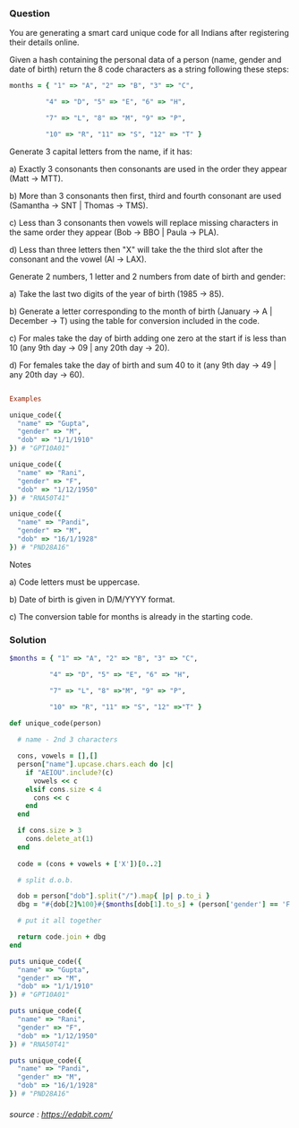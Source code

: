 ### Question

You are generating a smart card unique code for all Indians after registering their details online.

Given a hash containing the personal data of a person (name, gender and date of birth) return the 8 code characters as a string following these steps:

```ruby
months = { "1" => "A", "2" => "B", "3" => "C", 

         "4" => "D", "5" => "E", "6" => "H",

         "7" => "L", "8" => "M", "9" => "P", 

         "10" => "R", "11" => "S", "12" => "T" }
```

Generate 3 capital letters from the name, if it has:

   a) Exactly 3 consonants then consonants are used in the order they appear (Matt -> MTT).

   b) More than 3 consonants then first, third and fourth consonant are used (Samantha -> SNT | Thomas -> TMS).

   c) Less than 3 consonants then vowels will replace missing characters in the same order they appear (Bob -> BBO | Paula -> PLA).

   d) Less than three letters then "X" will take the the third slot after the consonant and the vowel (Al -> LAX).


Generate 2 numbers, 1 letter and 2 numbers from date of birth and gender:

   a) Take the last two digits of the year of birth (1985 -> 85).

   b) Generate a letter corresponding to the month of birth (January -> A | December -> T) using the table for conversion included in the code.

   c) For males take the day of birth adding one zero at the start if is less than 10 (any 9th day -> 09 | any 20th day -> 20).

   d) For females take the day of birth and sum 40 to it (any 9th day -> 49 | any 20th day -> 60).

```ruby

Examples

unique_code({
  "name" => "Gupta",
  "gender" => "M",
  "dob" => "1/1/1910"
}) # "GPT10A01"

unique_code({
  "name" => "Rani",
  "gender" => "F",
  "dob" => "1/12/1950"
}) # "RNA50T41"

unique_code({
  "name" => "Pandi",
  "gender" => "M",
  "dob" => "16/1/1928"
}) # "PND28A16"

```
Notes

a) Code letters must be uppercase.

b) Date of birth is given in D/M/YYYY format.

c) The conversion table for months is already in the starting code.

### Solution

```ruby
$months = { "1" => "A", "2" => "B", "3" => "C",

          "4" => "D", "5" => "E", "6" => "H",

          "7" => "L", "8" =>"M", "9" => "P",

          "10" => "R", "11" => "S", "12" =>"T" }
     
def unique_code(person)

  # name - 2nd 3 characters

  cons, vowels = [],[]
  person["name"].upcase.chars.each do |c| 
    if "AEIOU".include?(c) 
      vowels << c
    elsif cons.size < 4
      cons << c 
    end
  end

  if cons.size > 3 
    cons.delete_at(1)
  end
  
  code = (cons + vowels + ['X'])[0..2]

  # split d.o.b. 

  dob = person["dob"].split("/").map{ |p| p.to_i }
  dbg = "#{dob[2]%100}#{$months[dob[1].to_s] + (person['gender'] == 'F' ? (40 + dob[0]).to_s : (100+dob[0]).to_s[1..-1])}"

  # put it all together

  return code.join + dbg
end

puts unique_code({
  "name" => "Gupta",
  "gender" => "M",
  "dob" => "1/1/1910"
}) # "GPT10A01"

puts unique_code({
  "name" => "Rani",
  "gender" => "F",
  "dob" => "1/12/1950"
}) # "RNA50T41"

puts unique_code({
  "name" => "Pandi",
  "gender" => "M",
  "dob" => "16/1/1928"
}) # "PND28A16"
```
###### source : https://edabit.com/
